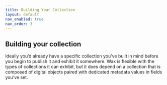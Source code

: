 ```yaml
---
title: Building Your Collection
layout: default
nav_enabled: true
nav_order: 3
---
```


## **Building your collection**

Ideally you’d already have a specific collection you’ve built in mind before you begin to publish it and exhibit it somewhere. Wax is flexible with the types of collections it can exhibit, but it does depend on a collection that is composed of digital objects paired with dedicated metadata values in fields you’ve set.
